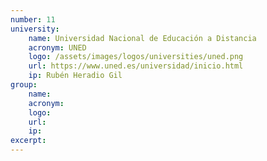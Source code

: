 ```yaml
---
number: 11
university:
    name: Universidad Nacional de Educación a Distancia
    acronym: UNED
    logo: /assets/images/logos/universities/uned.png
    url: https://www.uned.es/universidad/inicio.html
    ip: Rubén Heradio Gil
group: 
    name: 
    acronym: 
    logo:
    url: 
    ip: 
excerpt: 
---
```

